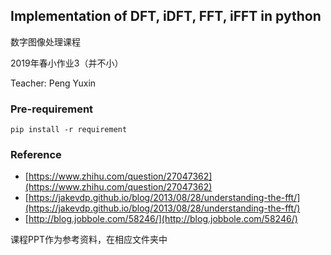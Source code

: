 ## Implementation of DFT, iDFT, FFT, iFFT in python

数字图像处理课程

2019年春小作业3（并不小）

Teacher: Peng Yuxin

### Pre-requirement

```
pip install -r requirement
```


### Reference
+ [https://www.zhihu.com/question/27047362](https://www.zhihu.com/question/27047362)
+ [https://jakevdp.github.io/blog/2013/08/28/understanding-the-fft/](https://jakevdp.github.io/blog/2013/08/28/understanding-the-fft/)
+ [http://blog.jobbole.com/58246/](http://blog.jobbole.com/58246/)

课程PPT作为参考资料，在相应文件夹中

